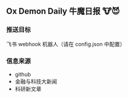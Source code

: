## Ox Demon Daily 牛魔日报 🐮😈

### 推送目标

飞书 webhook 机器人（请在 config.json 中配置）


### 信息来源

- github 
- 金融与科技大新闻
- 科研新文章
